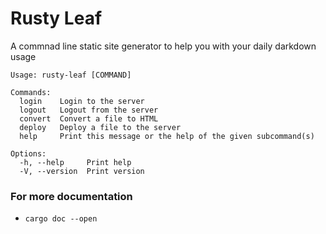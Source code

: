 # Rusty Leaf

A commnad line static site generator to help you with your daily darkdown usage

```
Usage: rusty-leaf [COMMAND]

Commands:
  login    Login to the server
  logout   Logout from the server
  convert  Convert a file to HTML
  deploy   Deploy a file to the server
  help     Print this message or the help of the given subcommand(s)

Options:
  -h, --help     Print help
  -V, --version  Print version
```


### For more documentation
- `cargo doc --open`
